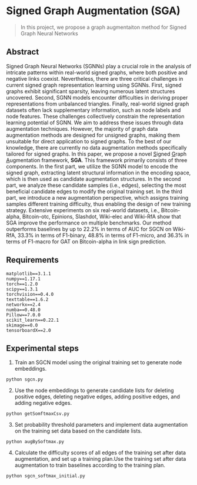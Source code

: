 # Signed Graph Augmentation (SGA)

>In this project, we propose a graph augmentaiton method for Signed Graph Neural Networks

## Abstract
Signed Graph Neural Networks (SGNNs) play a crucial role in the analysis of intricate patterns within real-world signed graphs, where both positive and negative links coexist. Nevertheless, there are three critical challenges in current signed graph representation learning using SGNNs. First, signed graphs exhibit significant sparsity, leaving numerous latent structures uncovered. Second, SGNN models encounter difficulties in deriving proper representations from unbalanced triangles. Finally, real-world signed graph datasets often lack supplementary information, such as node labels and node features. These challenges collectively constrain the representation learning potential of SGNN. We aim to address these issues through data augmentation techniques. However, the majority of graph data augmentation methods are designed for unsigned graphs, making them unsuitable for direct application to signed graphs. To the best of our knowledge, there are currently no data augmentation methods specifically tailored for signed graphs. In this paper, we propose a novel <ins>S</ins>igned <ins>G</ins>raph <ins>A</ins>ugmentation framework, **SGA**. This framework primarily consists of three components. In the first part, we utilize the SGNN model to encode the signed graph, extracting latent structural information in the encoding space, which is then used as candidate augmentation structures. In the second part, we analyze these candidate samples (i.e., edges), selecting the most beneficial candidate edges to modify the original training set. In the third part, we introduce a new augmentation perspective, which assigns training samples different training difficulty, thus enabling the design of new training strategy. Extensive experiments on six real-world datasets, i.e., Bitcoin-alpha, Bitcoin-otc, Epinions, Slashdot, Wiki-elec and Wiki-RfA show that SGA improve the performance on multiple benchmarks. Our method outperforms baselines by up to 22.2% in terms of AUC for SGCN on Wiki-RfA, 33.3% in terms of F1-binary, 48.8% in terms of F1-micro, and 36.3% in terms of F1-macro for GAT on Bitcoin-alpha in link sign prediction.

## Requirements
```
matplotlib==3.1.1
numpy==1.17.1
torch==1.2.0
scipy==1.3.1
torchvision==0.4.0
texttable==1.6.2
networkx==2.4
numba==0.48.0
Pillow==7.0.0
scikit_learn==0.22.1
skimage==0.0
tensorboardX==2.0
```

## Experimental steps
1. Train an SGCN model using the original training set to generate node embeddings.
```
python sgcn.py
```
2. Use the node embeddings to generate candidate lists for deleting positive edges, deleting negative edges, adding positive edges, and adding negative edges.
```
python getSomftmaxCsv.py
```
3. Set probability threshold parameters and implement data augmentation on the training set data based on the candidate lists.
```
python augBySoftmax.py
```
4. Calculate the difficulty scores of all edges of the training set after data augmentation, and set up a training plan.Use the training set after data augmentation to train baselines according to the training plan.
```
python sgcn_softmax_initial.py
```
